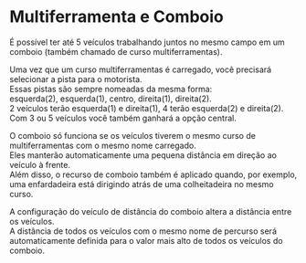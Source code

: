 # Multiferramenta e Comboio

  
É possível ter até 5 veículos trabalhando juntos no mesmo campo em um comboio (também chamado de curso multiferramentas).  

  
Uma vez que um curso multiferramentas é carregado, você precisará selecionar a pista para o motorista.  
Essas pistas são sempre nomeadas da mesma forma:  
esquerda(2), esquerda(1), centro, direita(1), direita(2).  
2 veículos terão esquerda(1) e direita(1), 4 terão esquerda(2) e direita(2).  
Com 3 ou 5 veículos você também ganhará a opção central.  

  
O comboio só funciona se os veículos tiverem o mesmo curso de multiferramentas com o mesmo nome carregado.  
Eles manterão automaticamente uma pequena distância em direção ao veículo à frente.  
Além disso, o recurso de comboio também é aplicado quando, por exemplo, uma enfardadeira está dirigindo atrás de uma colheitadeira no mesmo curso.  

  
A configuração do veículo de distância do comboio altera a distância entre os veículos.  
A distância de todos os veículos com o mesmo nome de percurso será automaticamente definida para o valor mais alto de todos os veículos do comboio.  

